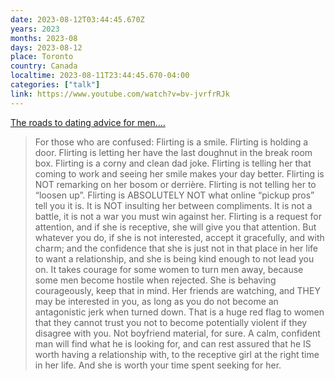 ```yaml
---
date: 2023-08-12T03:44:45.670Z
years: 2023
months: 2023-08
days: 2023-08-12
place: Toronto
country: Canada
localtime: 2023-08-11T23:44:45.670-04:00
categories: ["talk"]
link: https://www.youtube.com/watch?v=bv-jvrfrRJk
---
```

[The roads to dating advice for men....](https://www.youtube.com/watch?v=bv-jvrfrRJk)

> For those who are confused: Flirting is a smile. Flirting is holding a door. Flirting is letting her have the last doughnut in the break room box. Flirting is a corny and clean dad joke. Flirting is telling her that coming to work and seeing her smile makes your day better. Flirting is NOT remarking on her bosom or derrière. Flirting is not telling her to “loosen up”. Flirting is ABSOLUTELY NOT what online “pickup pros” tell you it is. It is NOT insulting her between compliments. It is not a battle, it is not a war you must win against her. Flirting is a request for attention, and if she is receptive, she will give you that attention. But whatever you do, if she is not interested, accept it gracefully, and with charm; and the confidence that she is just not in that place in her life to want a relationship, and she is being kind enough to not lead you on. It takes courage for some women to turn men away, because some men become hostile when rejected. She is behaving courageously, keep that in mind. Her friends are watching, and THEY may be interested in you, as long as you do not become an antagonistic jerk when turned down. That is a huge red flag to women that they cannot trust you not to become potentially violent if they disagree with you. Not boyfriend material, for sure. A calm, confident man will find what he is looking for, and can rest assured that he IS worth having a relationship with, to the receptive girl at the right time in her life. And she is worth your time spent seeking for her.
